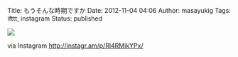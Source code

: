 Title: もうそんな時期ですか
Date: 2012-11-04 04:06
Author: masayukig
Tags: ifttt, instagram
Status: published

<div>

![](http://distilleryimage9.s3.amazonaws.com/52fa843e262c11e2bf6922000a9f1404_7.jpg)
<div>

via Instagram <http://instagr.am/p/Rl4RMikYPx/>

</div>

</div>
